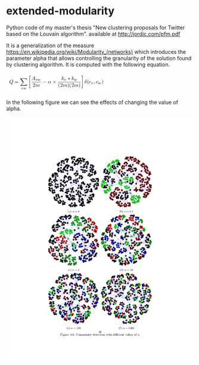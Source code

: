 # extended-modularity

Python code of my master's thesis "New clustering proposals for Twitter based on the Louvain algorithm". available at http://jordic.com/pfm.pdf

It is a generalization of the measure https://en.wikipedia.org/wiki/Modularity_(networks) which introduces the parameter alpha that allows controlling the granularity of the solution found by clustering algorithm. It is computed with the following equation.

![image](equation.png)

In the following figure we can see the effects of changing the value of alpha.

![alt tag](a44.png)
